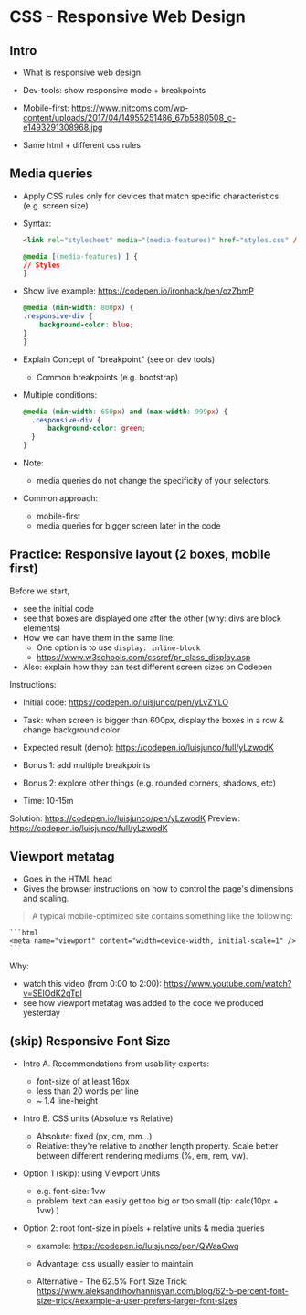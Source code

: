 
# CSS - Responsive Web Design

<!--- Status: complete --->


## Intro


- What is responsive web design

- Dev-tools: show responsive mode + breakpoints

- Mobile-first: 
  https://www.initcoms.com/wp-content/uploads/2017/04/14955251486_67b5880508_c-e1493291308968.jpg

- Same html + different css rules



## Media queries

- Apply CSS rules only for devices that match specific characteristics (e.g. screen size)

- Syntax:

    ```html
    <link rel="stylesheet" media="(media-features)" href="styles.css" />
    ```

    ```css
    @media [(media-features) ] {
    // Styles
    }
    ```


- Show live example: https://codepen.io/ironhack/pen/ozZbmP

  <!-- @LT: show example on the code from yesterday -->

    ```css
    @media (min-width: 800px) {
    .responsive-div {
        background-color: blue;
    }
    }
    ```


- Explain Concept of "breakpoint" (see on dev tools)
  - Common breakpoints (e.g. bootstrap)



- Multiple conditions:

    ```css
    @media (min-width: 650px) and (max-width: 999px) {
      .responsive-div {
          background-color: green;
      }
    }
    ```


- Note: 
  - media queries do not change the specificity of your selectors.

- Common approach:
  - mobile-first
  - media queries for bigger screen later in the code



## Practice: Responsive layout (2 boxes, mobile first)

Before we start, 
- see the initial code
  <!-- Remember to FORK -->
- see that boxes are displayed one after the other (why: divs are block elements)
- How we can have them in the same line:
  - One option is to use `display: inline-block`
  - https://www.w3schools.com/cssref/pr_class_display.asp
- Also: explain how they can test different screen sizes on Codepen


Instructions:
- Initial code: https://codepen.io/luisjunco/pen/yLvZYLO
- Task: when screen is bigger than 600px, display the boxes in a row & change background color
- Expected result (demo): https://codepen.io/luisjunco/full/yLzwodK
- Bonus 1: add multiple breakpoints
- Bonus 2: explore other things (e.g. rounded corners, shadows, etc)

- Time: 10-15m


Solution: https://codepen.io/luisjunco/pen/yLzwodK
Preview: https://codepen.io/luisjunco/full/yLzwodK



## Viewport metatag

- Goes in the HTML head
- Gives the browser instructions on how to control the page's dimensions and scaling.


> A typical mobile-optimized site contains something like the following:


    ```html
    <meta name="viewport" content="width=device-width, initial-scale=1" />
    ```


Why:
- watch this video (from 0:00 to 2:00): https://www.youtube.com/watch?v=SElOdK2qTpI
- see how viewport metatag was added to the code we produced yesterday




## (skip) Responsive Font Size

- Intro A. Recommendations from usability experts:
  - font-size of at least 16px
  - less than 20 words per line
  - ~ 1.4 line-height

- Intro B. CSS units (Absolute vs Relative)
  - Absolute: fixed (px, cm, mm...)
  - Relative: they're relative to another length property. Scale better between different rendering mediums (%, em, rem, vw).

  <!-- @LT: explain each of those units. -->


- Option 1 (skip): using Viewport Units

  - e.g. font-size: 1vw
  - problem: text can easily get too big or too small (tip: calc(10px + 1vw) )


- Option 2: root font-size in pixels + relative units & media queries

  - example: https://codepen.io/luisjunco/pen/QWaaGwq

  - Advantage: css usually easier to maintain

  - Alternative - The 62.5% Font Size Trick: https://www.aleksandrhovhannisyan.com/blog/62-5-percent-font-size-trick/#example-a-user-prefers-larger-font-sizes



